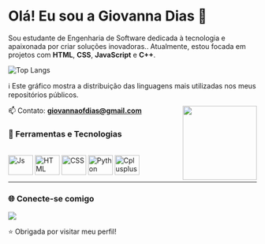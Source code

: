 # Olá! Eu sou a Giovanna Dias 🌸

Sou estudante de Engenharia de Software dedicada à tecnologia e apaixonada por criar soluções inovadoras.. 
Atualmente, estou focada em projetos com **HTML**, **CSS**, **JavaScript** e **C++**.

![Top Langs](https://github-readme-stats.vercel.app/api/top-langs/?username=GIVNNDIAS&layout=compact&theme=dracula)

ℹ️ Este gráfico mostra a distribuição das linguagens mais utilizadas nos meus repositórios públicos.

📫 Contato: **giovannaofdias@gmail.com**
<img align="right" src="https://media4.giphy.com/media/v1.Y2lkPTc5MGI3NjExNnA2Mm01NnRtYzhtMGVwMnBtcWhjdnEydG5lOWwyOXBsZnQ2NGI1MyZlcD12MV9pbnRlcm5hbF9naWZfYnlfaWQmY3Q9cw/zoQ2J2gQ4oCcjfyF5H/giphy.gif" width="150" />

### 🔨 Ferramentas e Tecnologias

<div style="display: inline_block"><br>
  <img align="center" alt="Js" height="40" width="50" src="https://cdn.jsdelivr.net/gh/devicons/devicon/icons/javascript/javascript-original.svg">
  <img align="center" alt="HTML" height="40" width="50" src="https://cdn.jsdelivr.net/gh/devicons/devicon/icons/html5/html5-original.svg">
  <img align="center" alt="CSS" height="40" width="50" src="https://cdn.jsdelivr.net/gh/devicons/devicon/icons/css3/css3-original.svg">
  <img align="center" alt="Python" height="40" width="50" src="https://cdn.jsdelivr.net/gh/devicons/devicon/icons/python/python-original.svg">
  <img align="center" alt="Cplusplus" height="40" width="50" src="https://cdn.jsdelivr.net/gh/devicons/devicon/icons/cplusplus/cplusplus-original.svg">
</div>


---

### 🌐 Conecte-se comigo

<a href="www.linkedin.com/in/giovanna-dias-049846380" target="_blank"><img src="https://img.shields.io/badge/LinkedIn-0077B5?style=for-the-badge&logo=linkedin&logoColor=white" target="_blank"></a>



⭐ Obrigada por visitar meu perfil! 
